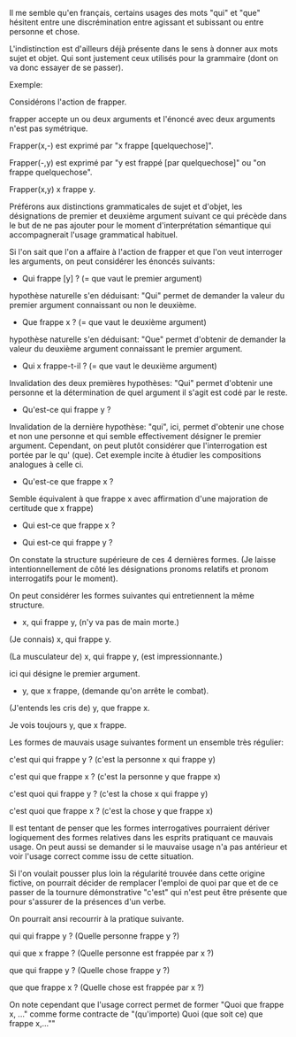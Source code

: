 Il me semble qu'en français, certains usages des mots "qui" et "que" hésitent entre une discrémination entre agissant et subissant ou entre personne et chose.

L'indistinction est d'ailleurs déjà présente dans le sens à donner aux mots sujet et objet. Qui sont justement ceux utilisés pour la grammaire (dont on va donc essayer de se passer).

Exemple:

Considérons l'action de frapper.

frapper accepte un ou deux arguments et l'énoncé avec deux arguments n'est pas symétrique.

Frapper(x,-) est exprimé par "x frappe [quelquechose]".

Frapper(-,y) est exprimé par "y est frappé [par quelquechose]" ou "on frappe quelquechose".

Frapper(x,y) x frappe y.


Préférons aux distinctions grammaticales de sujet et d'objet, les désignations de premier et deuxième argument suivant ce qui précède dans le but de ne pas ajouter pour le moment d'interprétation sémantique qui accompagnerait l'usage grammatical habituel.

Si l'on sait que l'on a affaire à l'action de frapper et que l'on veut interroger les arguments, on peut considérer les énoncés suivants:

- Qui frappe [y] ? (= que vaut le premier argument)

hypothèse naturelle s'en déduisant: "Qui" permet de demander la valeur du premier argument connaissant ou non le deuxième.

- Que frappe x ? (= que vaut le deuxième argument)

hypothèse naturelle s'en déduisant: "Que" permet d'obtenir de demander la valeur du deuxième argument connaissant le premier argument.

- Qui x frappe-t-il ? (= que vaut le deuxième argument)

Invalidation des deux premières hypothèses: "Qui" permet d'obtenir une personne et la détermination de quel argument il s'agit est codé par le reste.

- Qu'est-ce qui frappe y ?

Invalidation de la dernière hypothèse: "qui", ici, permet d'obtenir une chose et non une personne et qui semble effectivement désigner le premier argument. Cependant, on peut plutôt considérer que l'interrogation est portée par le qu' (que). Cet exemple incite à étudier les compositions analogues à celle ci.

- Qu'est-ce que frappe x ?

Semble équivalent à que frappe x avec affirmation d'une majoration de certitude que x frappe)

- Qui est-ce que frappe x ?

- Qui est-ce qui frappe y ?

On constate la structure supérieure de ces 4 dernières formes. (Je laisse intentionnellement de côté les désignations pronoms relatifs et pronom interrogatifs pour le moment).

On peut considérer les formes suivantes qui entretiennent la même structure.

- x, qui frappe y, (n'y va pas de main morte.)

(Je connais) x, qui frappe y.

(La musculateur de) x, qui frappe y, (est impressionnante.)

ici qui désigne le premier argument.

- y, que x frappe, (demande qu'on arrête le combat).

 (J'entends les cris de) y, que frappe x.

 Je vois toujours y, que x frappe.

Les formes de mauvais usage suivantes forment un ensemble très régulier:

c'est qui qui frappe y ? (c'est la personne x qui frappe y)

c'est qui que frappe x ? (c'est la personne y que frappe x)

c'est quoi qui frappe y ? (c'est la chose x qui frappe y)

c'est quoi que frappe x ? (c'est la chose y que frappe x)


Il est tentant de penser que les formes interrogatives pourraient dériver logiquement des formes relatives dans les esprits pratiquant ce mauvais usage. On peut aussi se demander si le mauvaise usage n'a pas antérieur et voir l'usage correct comme issu de cette situation.

Si l'on voulait pousser plus loin la régularité trouvée dans cette origine fictive, on pourrait décider de remplacer l'emploi de quoi par que et de ce passer de la tournure démonstrative "c'est" qui n'est peut être présente que pour s'assurer de la présences d'un verbe.

On pourrait ansi recourrir à la pratique suivante.

qui qui frappe y ? (Quelle personne frappe y ?)

qui que x frappe ? (Quelle personne est frappée par x ?)

que qui frappe y ? (Quelle chose frappe y ?)

que que frappe x ? (Quelle chose est frappée par x ?)

On note cependant que l'usage correct permet de former
"Quoi que frappe x, ..." comme forme contracte de
"(qu'importe) Quoi (que soit ce) que frappe x,...""
